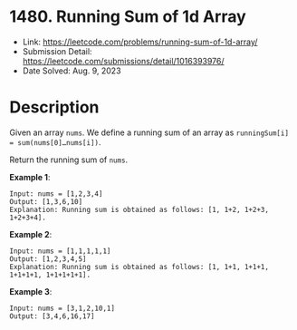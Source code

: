 # 1480. Running Sum of 1d Array

- Link: https://leetcode.com/problems/running-sum-of-1d-array/
- Submission Detail: https://leetcode.com/submissions/detail/1016393976/
- Date Solved: Aug. 9, 2023

# Description

Given an array `nums`. We define a running sum of an array as `runningSum[i] = sum(nums[0]…nums[i])`.

Return the running sum of `nums`.

**Example 1**:

```
Input: nums = [1,2,3,4]
Output: [1,3,6,10]
Explanation: Running sum is obtained as follows: [1, 1+2, 1+2+3, 1+2+3+4].
```

**Example 2**:

```
Input: nums = [1,1,1,1,1]
Output: [1,2,3,4,5]
Explanation: Running sum is obtained as follows: [1, 1+1, 1+1+1, 1+1+1+1, 1+1+1+1+1].
```

**Example 3**:

```
Input: nums = [3,1,2,10,1]
Output: [3,4,6,16,17]
```

